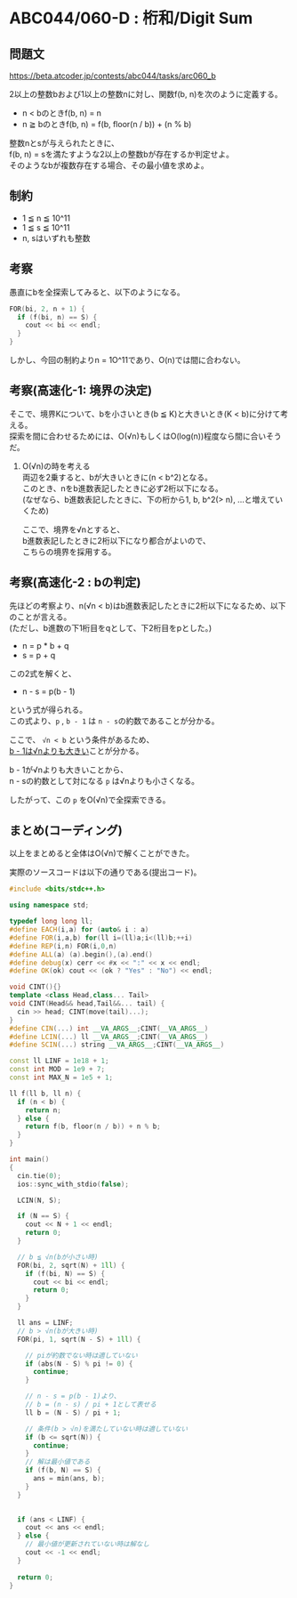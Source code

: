 # ABC044/060-D : 桁和/Digit Sum
## 問題文
https://beta.atcoder.jp/contests/abc044/tasks/arc060_b  

2以上の整数bおよび1以上の整数nに対し、関数f(b, n)を次のように定義する。  

 - n < bのときf(b, n) = n
 - n ≧ bのときf(b, n) = f(b, floor(n / b)) + (n % b)
 
整数nとsが与えられたときに、  
f(b, n) = sを満たすような2以上の整数bが存在するか判定せよ。  
そのようなbが複数存在する場合、その最小値を求めよ。  
 
## 制約

 - 1 ≦ n ≦ 10^11
 - 1 ≦ s ≦ 10^11
 - n, sはいずれも整数

## 考察
愚直にbを全探索してみると、以下のようになる。  
```cpp
FOR(bi, 2, n + 1) {
  if (f(bi, n) == S) {
    cout << bi << endl;
  }
}
```

しかし、今回の制約よりn = 1O^11であり、O(n)では間に合わない。  

## 考察(高速化-1: 境界の決定)
そこで、境界Kについて、bを小さいとき(b ≦ K)と大きいとき(K < b)に分けて考える。  
探索を間に合わせるためには、O(√n)もしくはO(log(n))程度なら間に合いそうだ。  

1. O(√n)の時を考える  
   両辺を2乗すると、bが大きいときに(n < b^2)となる。  
   このとき、nをb進数表記したときに必ず2桁以下になる。  
   (なぜなら、b進数表記したときに、下の桁から1, b, b^2(> n), ...と増えていくため)  
   
   ここで、境界を√nとすると、  
   b進数表記したときに2桁以下になり都合がよいので、  
   こちらの境界を採用する。  

## 考察(高速化-2 : bの判定)
先ほどの考察より、n(√n < b)はb進数表記したときに2桁以下になるため、以下のことが言える。  
(ただし、b進数の下1桁目をqとして、下2桁目をpとした。)

 - n = p * b + q  
 - s = p + q  

この2式を解くと、  

 - n - s = p(b - 1) 

という式が得られる。  
この式より、`p` , `b - 1` は `n - s`の約数であることが分かる。  

ここで、 `√n < b` という条件があるため、  
<u>b - 1は√nよりも大きい</u>ことが分かる。  

b - 1が√nよりも大きいことから、  
n - sの約数として対になる `p` は√nよりも小さくなる。  

したがって、この `p` をO(√n)で全探索できる。  

## まとめ(コーディング)
以上をまとめると全体はO(√n)で解くことができた。  

実際のソースコードは以下の通りである(提出コード)。  

```cpp
#include <bits/stdc++.h>

using namespace std;

typedef long long ll;
#define EACH(i,a) for (auto& i : a)
#define FOR(i,a,b) for(ll i=(ll)a;i<(ll)b;++i)
#define REP(i,n) FOR(i,0,n)
#define ALL(a) (a).begin(),(a).end()
#define debug(x) cerr << #x << ":" << x << endl;
#define OK(ok) cout << (ok ? "Yes" : "No") << endl;

void CINT(){}
template <class Head,class... Tail>
void CINT(Head&& head,Tail&&... tail) {
  cin >> head; CINT(move(tail)...);
}
#define CIN(...) int __VA_ARGS__;CINT(__VA_ARGS__)
#define LCIN(...) ll __VA_ARGS__;CINT(__VA_ARGS__)
#define SCIN(...) string __VA_ARGS__;CINT(__VA_ARGS__)

const ll LINF = 1e18 + 1;
const int MOD = 1e9 + 7;
const int MAX_N = 1e5 + 1;

ll f(ll b, ll n) {
  if (n < b) {
    return n;
  } else {
    return f(b, floor(n / b)) + n % b;
  }
}

int main()
{
  cin.tie(0);
  ios::sync_with_stdio(false);

  LCIN(N, S);

  if (N == S) {
    cout << N + 1 << endl;
    return 0;
  }

  // b ≦ √n(bが小さい時)
  FOR(bi, 2, sqrt(N) + 1ll) {
    if (f(bi, N) == S) {
      cout << bi << endl;
      return 0;
    }
  }

  ll ans = LINF;
  // b > √n(bが大きい時)
  FOR(pi, 1, sqrt(N - S) + 1ll) {

    // piが約数でない時は適していない
    if (abs(N - S) % pi != 0) {
      continue;
    }

    // n - s = p(b - 1)より、
    // b = (n - s) / pi + 1として表せる
    ll b = (N - S) / pi + 1;

    // 条件(b > √n)を満たしていない時は適していない
    if (b <= sqrt(N)) {
      continue;
    }
    // 解は最小値である
    if (f(b, N) == S) {
      ans = min(ans, b);
    }
  }

  
  if (ans < LINF) {
    cout << ans << endl;
  } else {
    // 最小値が更新されていない時は解なし
    cout << -1 << endl;
  }
  
  return 0;
}


```
